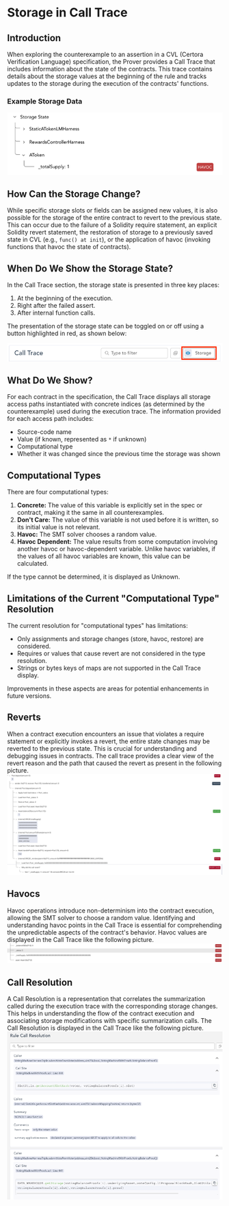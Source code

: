 # Storage in Call Trace

## Introduction

When exploring the counterexample to an assertion in a CVL (Certora Verification Language) specification, the Prover provides a Call Trace that includes information about the state of the contracts. This trace contains details about the storage values at the beginning of the rule and tracks updates to the storage during the execution of the contracts' functions.

### Example Storage Data

![Example Storage Data](storage-calltrace1.png)

## How Can the Storage Change?

While specific storage slots or fields can be assigned new values, it is also possible for the storage of the entire contract to revert to the previous state. This can occur due to the failure of a Solidity require statement, an explicit Solidity revert statement, the restoration of storage to a previously saved state in CVL (e.g., `func() at init`), or the application of havoc (invoking functions that havoc the state of contracts).

## When Do We Show the Storage State?

In the Call Trace section, the storage state is presented in three key places:

1. At the beginning of the execution.
2. Right after the failed assert.
3. After internal function calls.

The presentation of the storage state can be toggled on or off using a button highlighted in red, as shown below:

![Example Storage Toggle](storage-calltrace2.png)

## What Do We Show?

For each contract in the specification, the Call Trace displays all storage access paths instantiated with concrete indices (as determined by the counterexample) used during the execution trace.
The information provided for each access path includes:

- Source-code name
- Value (if known, represented as `*` if unknown)
- Computational type
- Whether it was changed since the previous time the storage was shown

## Computational Types

There are four computational types:

1. **Concrete:** The value of this variable is explicitly set in the spec or contract, making it the same in all counterexamples.
2. **Don't Care:** The value of this variable is not used before it is written, so its initial value is not relevant.
3. **Havoc:** The SMT solver chooses a random value.
4. **Havoc Dependent:** The value results from some computation involving another havoc or havoc-dependent variable. Unlike havoc variables, if the values of all havoc variables are known, this value can be calculated.

If the type cannot be determined, it is displayed as Unknown.

## Limitations of the Current "Computational Type" Resolution

The current resolution for "computational types" has limitations:

- Only assignments and storage changes (store, havoc, restore) are considered.
- Requires or values that cause revert are not considered in the type resolution.
- Strings or bytes keys of maps are not supported in the Call Trace display.

Improvements in these aspects are areas for potential enhancements in future versions. 

## Reverts

When a contract execution encounters an issue that violates a require statement or explicitly invokes a revert, the entire state changes may be reverted to the previous state. This is crucial for understanding and debugging issues in contracts.
The call trace provides a clear view of the revert reason and the path that caused the revert as present in the following picture.
![Example Revert](storage-calltrace3.png)

## Havocs

Havoc operations introduce non-determinism into the contract execution, allowing the SMT solver to choose a random value. Identifying and understanding havoc points in the Call Trace is essential for comprehending the unpredictable aspects of the contract's behavior.
Havoc values are displayed in the Call Trace like the following picture.
![Example Havoc](storage-calltrace4.png)

## Call Resolution

A Call Resolution is a representation that correlates the summarization called during the execution trace with the corresponding storage changes. This helps in understanding the flow of the contract execution and associating storage modifications with specific summarization calls.
The Call Resolution is displayed in the Call Trace like the following picture.
![Example Call Resolution](storage-calltrace5.png)